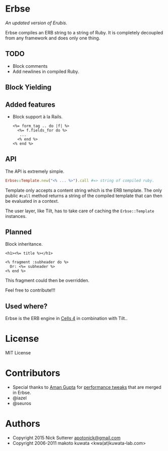 # Erbse

_An updated version of Erubis._

Erbse compiles an ERB string to a string of Ruby. It is completely decoupled from any framework and does only one thing.

## TODO

* Block comments
* Add newlines in compiled Ruby.

## Block Yielding

## Added features

* Block support à la Rails.

  ```erb
  <%= form_tag .. do |f| %>
    <%= f.fields_for do %>
     ...
    <% end %>
  <% end %>
  ```

## API

The API is extremely simple.

```ruby
Erbse::Template.new("<% ... %>").call #=> string of compiled ruby.
```

Template only accepts a content string which is the ERB template. The only public `#call` method returns a string of the compiled template that can then be evaluated in a context.

The user layer, like Tilt, has to take care of caching the `Erbse::Template` instances.


## Planned

Block inheritance.

```erb
<h1><%= title %></h1>

<% fragment :subheader do %>
  Or: <%= subheader %>
<% end %>
```

This fragment could then be overridden.

Feel free to contribute!!!


## Used where?

Erbse is the ERB engine in [Cells 4](https://github.com/apotonick/cells) in combination with Tilt..

# License

MIT License

# Contributors

* Special thanks to [Aman Gupta](https://github.com/tmm1) for [performance tweaks](https://github.com/rails/rails/pull/9555) that are merged in Erbse.
* @iazel
* @seuros


# Authors

* Copyright 2015 Nick Sutterer <apotonick@gmail.com>
* Copyright 2006-2011 makoto kuwata <kwa(at)kuwata-lab.com>
